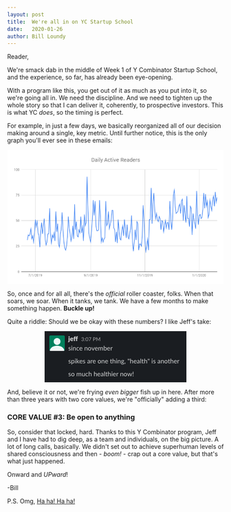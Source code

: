 ```yaml
---
layout: post
title:  We're all in on YC Startup School
date:   2020-01-26
author: Bill Loundy
---
```

<p> Reader, </p> <p> We're smack dab in the middle of Week 1 of Y Combinator Startup School, and the experience, so far, has already been eye-opening. </p> <p> With a program like this, you get out of it as much as you put into it, so we're going all in. We need the discipline. And we need to tighten up the whole story so that I can deliver it, coherently, to prospective investors. This is what YC <em>does</em>, so the timing is perfect. </p> <p> For example, in just a few days, we basically reorganized all of our decision making around a single, key metric. Until further notice, this is the only graph you'll ever see in these emails: </p> <p> <img src="/pics/dau126.png" style="display:block;margin:0 auto;max-width:100%;"> </p> <p> So, once and for all all, there's the <em>official</em> roller coaster, folks. When that soars, we soar. When it tanks, we tank. We have a few months to make something happen. <strong>Buckle up!</strong> </p> <p> Quite a riddle: Should we be okay with these numbers? I like Jeff's take: </p> <p> <img src="/pics/novcomment.png" style="display:block;margin:0 auto;max-width:100%;"> </p> <p> And, believe it or not, we're frying <em>even bigger</em> fish up in here. After more than three years with two core values, we're "officially" adding a third: </p> <h3> CORE VALUE #3: Be open to anything </h3> <p> So, consider that locked, hard. Thanks to this Y Combinator program, Jeff and I have had to dig deep, as a team and individuals, on the big picture. A lot of long calls, basically. We didn't set out to achieve superhuman levels of shared consciousness and then - <em>boom!</em> - crap out a core value, but that's what just happened. </p> <p> Onward and <em>UPward</em>! </p> <p> -Bill </p> <p> P.S. Omg, <a href="https://readup.com/read/london-review-of-books/lauren-oyler--ha-ha-ha-ha--lrb-13-january-2020">Ha ha! Ha ha!</a> </p>